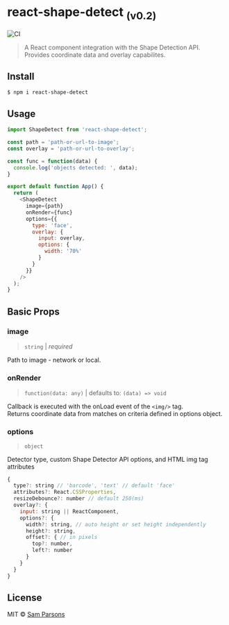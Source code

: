 # react-shape-detect <sub>(v0.2)</sub>
![CI](https://github.com/sam-parsons/react-shape-detect/workflows/Node.js%20CI/badge.svg)

> A React component integration with the Shape Detection API. Provides coordinate data and overlay capabilites.


## Install

```
$ npm i react-shape-detect
```


## Usage

```js
import ShapeDetect from 'react-shape-detect';

const path = 'path-or-url-to-image';
const overlay = 'path-or-url-to-overlay';

const func = function(data) {
  console.log('objects detected: ', data);
}

export default function App() {
  return (
    <ShapeDetect 
      image={path} 
      onRender={func} 
      options={{ 
        type: 'face', 
        overlay: { 
          input: overlay,
          options: {
            width: '70%'
          }
        }
      }} 
    />
  );
}
```

## Basic Props

### image

> `string` | _required_

Path to image - network or local.

### onRender

> `function(data: any)` | defaults to: `(data) => void`

Callback is executed with the onLoad event of the `<img/>` tag. <br>
Returns coordinate data from matches on criteria defined in options object.

### options

> `object`

Detector type, custom Shape Detector API options, and HTML img tag attributes

```js
{
  type?: string // 'barcode', 'text' // default 'face'
  attributes?: React.CSSProperties,
  resizeDebounce?: number // default 250(ms)
  overlay?: {
    input: string || ReactComponent,
    options?: {
      width?: string, // auto height or set height independently
      height?: string,
      offset?: { // in pixels
        top?: number,
        left?: number
      }
    }
  }
}
```

## License

MIT © [Sam Parsons]()
